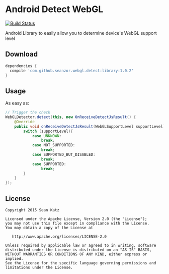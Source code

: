 Android Detect WebGL
===============

[![Build Status](https://travis-ci.org/SeanZoR/android-detect-webgl.svg)](https://travis-ci.org/SeanZoR/android-detect-webgl)

Android Library to easily allow you to determine device's WebGL support level

## Download
```groovy
dependencies {
  compile 'com.github.seanzor.webgl.detect:library:1.0.2'
}
```

## Usage
As easy as:
```java
// Trigger the check
WebGLDetector.detect(this, new OnReceiveDetectJsResult() {
    @Override
    public void onReceiveDetectJsResult(WebGLSupportLevel supportLevel) {
        switch (supportLevel){
            case UNKNOWN:
                break;
            case NOT_SUPPORTED:
                break;
            case SUPPORTED_BUT_DISABLED:
                break;
            case SUPPORTED:
                break;
        }
    }
});
```


## License

    Copyright 2015 Sean Katz

    Licensed under the Apache License, Version 2.0 (the "License");
    you may not use this file except in compliance with the License.
    You may obtain a copy of the License at

       http://www.apache.org/licenses/LICENSE-2.0

    Unless required by applicable law or agreed to in writing, software
    distributed under the License is distributed on an "AS IS" BASIS,
    WITHOUT WARRANTIES OR CONDITIONS OF ANY KIND, either express or implied.
    See the License for the specific language governing permissions and
    limitations under the License.
